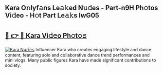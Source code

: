## Kara O𝚗lyf𝚊ns Le𝚊𝚔ed N𝚞𝚍es - Part-n9H Ph𝚘tos Vi𝚍eo - H𝚘t Part Le𝚊𝚔s IwG05

# <h2><a href="http://hf5dwp.feru.top/?c=Kara">🔗 👉 🔴 Kara Vi𝚍𝚎o Ph𝚘t𝚘𝚜</a></h2>

[![Kara Nu𝚍𝚎s](https://i.imgur.com/0TWrTi3.gif)](http://hf5dwp.feru.top/?c=Kara)
Influencer Kara who creates engaging lifestyle and dance content, featuring solo and collaborative dance trend performances and mini vlogs. Many public figures Kara have made significant contributions to society. 
